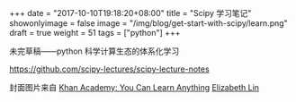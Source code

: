 +++
date = "2017-10-10T19:18:20+08:00"
title = "Scipy 学习笔记"
showonlyimage = false
image = "/img/blog/get-start-with-scipy/learn.png"
draft = true
weight = 51
tags = ["python"]
+++

未完草稿——python 科学计算生态的体系化学习
<!--more-->

https://github.com/scipy-lectures/scipy-lecture-notes

封面图片来自 [Khan Academy: You Can Learn Anything](https://dribbble.com/shots/1701940-Khan-Academy-You-Can-Learn-Anything) <a href="https://dribbble.com/lalizlabeth"><i class="fa fa-dribbble" aria-hidden="true"></i> Elizabeth Lin</a>  
